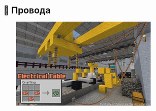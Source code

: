 # 🔧 Провода

<figure><img src="../../.gitbook/assets/17008092-electrical-cable_l.webp" alt=""><figcaption></figcaption></figure>
